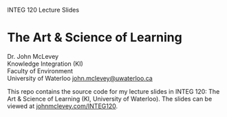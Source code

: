 INTEG 120 Lecture Slides

# The Art & Science of Learning

Dr. John McLevey   
Knowledge Integration (KI)    
Faculty of Environment   
University of Waterloo 
<john.mclevey@uwaterloo.ca>

This repo contains the source code for my lecture slides in INTEG 120: The Art & Science of Learning (KI, University of Waterloo). The slides can be viewed at [johnmclevey.com/INTEG120](http://www.johnmclevey.com/INTEG120/).
